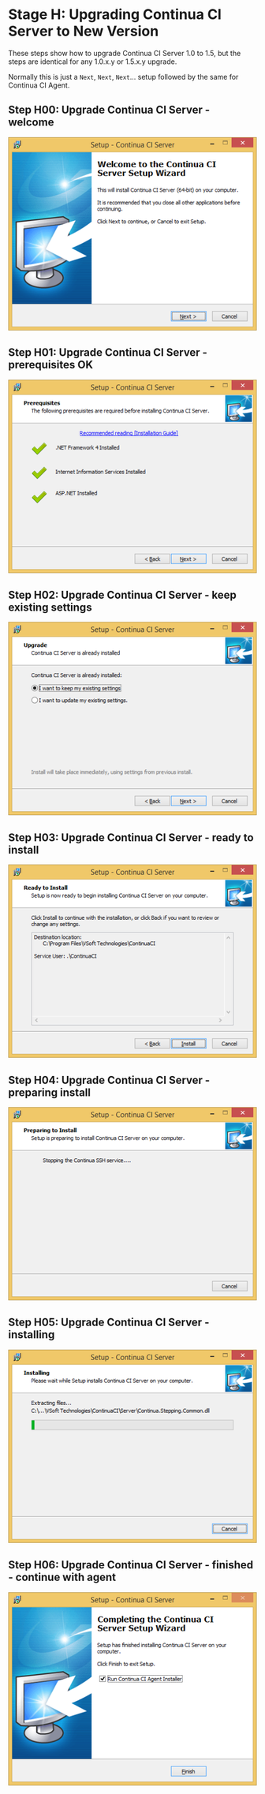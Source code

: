 # Stage H: Upgrading Continua CI Server to New Version

These steps show how to upgrade Continua CI Server 1.0 to 1.5, but the steps are identical for any 1.0.x.y or 1.5.x.y upgrade.

Normally this is just a `Next`, `Next`, `Next`... setup followed by the same for Continua CI Agent.

## Step H00: Upgrade Continua CI Server - welcome
![H00-Upgrade-Continua-CI-Server-to-1.5-welcome.png](Stage-H-Continua-CI-Upgrading-Server-to-New-Version\H00-Upgrade-Continua-CI-Server-to-1.5-welcome.png)

## Step H01: Upgrade Continua CI Server - prerequisites OK
![H01-Upgrade-Continua-CI-Server-to-1.5-prereqs-OK.png](Stage-H-Continua-CI-Upgrading-Server-to-New-Version\H01-Upgrade-Continua-CI-Server-to-1.5-prereqs-OK.png)

## Step H02: Upgrade Continua CI Server - keep existing settings
![H02-Upgrade-Continua-CI-Server-to-1.5-keep-existing-settings.png](Stage-H-Continua-CI-Upgrading-Server-to-New-Version\H02-Upgrade-Continua-CI-Server-to-1.5-keep-existing-settings.png)

## Step H03: Upgrade Continua CI Server - ready to install
![H03-Upgrade-Continua-CI-Server-to-1.5-ready-to-install.png](Stage-H-Continua-CI-Upgrading-Server-to-New-Version\H03-Upgrade-Continua-CI-Server-to-1.5-ready-to-install.png)

## Step H04: Upgrade Continua CI Server - preparing install
![H04-Upgrade-Continua-CI-Server-to-1.5-preparing-install.png](Stage-H-Continua-CI-Upgrading-Server-to-New-Version\H04-Upgrade-Continua-CI-Server-to-1.5-preparing-install.png)

## Step H05: Upgrade Continua CI Server - installing
![H05-Upgrade-Continua-CI-Server-to-1.5-installing.png](Stage-H-Continua-CI-Upgrading-Server-to-New-Version\H05-Upgrade-Continua-CI-Server-to-1.5-installing.png)

## Step H06: Upgrade Continua CI Server - finished - continue with agent
![H06-Upgrade-Continua-CI-Server-to-1.5-finished-continue-with-agent.png](Stage-H-Continua-CI-Upgrading-Server-to-New-Version\H06-Upgrade-Continua-CI-Server-to-1.5-finished-continue-with-agent.png)
